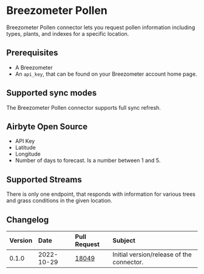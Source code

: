 # Breezometer Pollen 

Breezometer Pollen connector lets you request pollen information including types, plants, and indexes for a specific location.

## Prerequisites
* A Breezometer
* An `api_key`, that can be found on your Breezometer account home page.

## Supported sync modes

The Breezometer Pollen connector supports full sync refresh.

## Airbyte Open Source

* API Key
* Latitude
* Longitude
* Number of days to forecast. Is a number between 1 and 5.

## Supported Streams

There is only one endpoint, that responds with information for various trees and grass conditions in the given location.


## Changelog

| Version | Date       | Pull Request                                             | Subject                                                                                                                                                |
|:--------|:-----------|:---------------------------------------------------------|:-------------------------------------------------------------------------------------------------------------------------------------------------------|
| 0.1.0   | 2022-10-29 | [18049](https://github.com/airbytehq/airbyte/pull/18049) | Initial version/release of the connector.